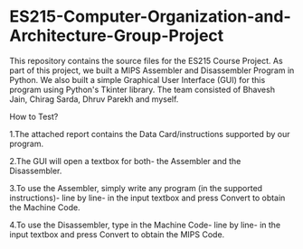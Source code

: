 # ES215-Computer-Organization-and-Architecture-Group-Project
This repository contains the source files for the ES215 Course Project. As part of this project, we built a MIPS Assembler and Disassembler Program in Python. We also built a simple Graphical User Interface (GUI) for this program using Python's Tkinter library. The team consisted of Bhavesh Jain, Chirag Sarda, Dhruv Parekh and myself.


How to Test?

1.The attached report contains the Data Card/instructions supported by our program. 

2.The GUI will open a textbox for both- the Assembler and the Disassembler.

3.To use the Assembler, simply write any program (in the supported instructions)- line by line- in the input textbox and press Convert to obtain the Machine Code.

4.To use the Disassembler, type in the Machine Code- line by line- in the input textbox and press Convert to obtain the MIPS Code.
